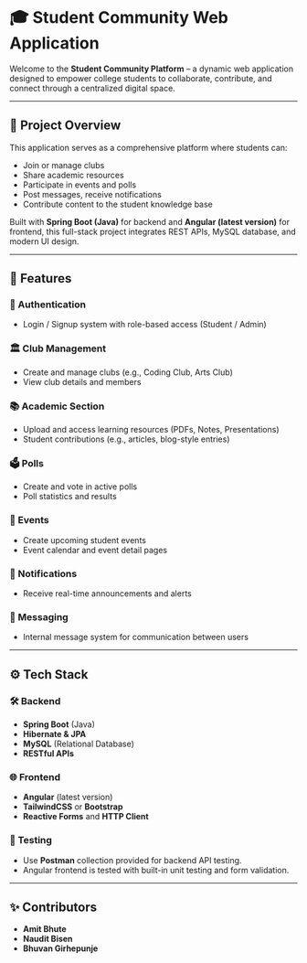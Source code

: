 # 🎓 Student Community Web Application

Welcome to the **Student Community Platform** – a dynamic web application designed to empower college students to collaborate, contribute, and connect through a centralized digital space.

---

## 🚀 Project Overview

This application serves as a comprehensive platform where students can:
- Join or manage clubs
- Share academic resources
- Participate in events and polls
- Post messages, receive notifications
- Contribute content to the student knowledge base

Built with **Spring Boot (Java)** for backend and **Angular (latest version)** for frontend, this full-stack project integrates REST APIs, MySQL database, and modern UI design.

---

## 🧠 Features

### 👤 Authentication
- Login / Signup system with role-based access (Student / Admin)

### 🏛️ Club Management
- Create and manage clubs (e.g., Coding Club, Arts Club)
- View club details and members

### 📚 Academic Section
- Upload and access learning resources (PDFs, Notes, Presentations)
- Student contributions (e.g., articles, blog-style entries)

### 🗳️ Polls
- Create and vote in active polls
- Poll statistics and results

### 📅 Events
- Create upcoming student events
- Event calendar and event detail pages

### 🔔 Notifications
- Receive real-time announcements and alerts

### 💬 Messaging
- Internal message system for communication between users

---

## ⚙️ Tech Stack

### 🛠️ Backend
- **Spring Boot** (Java)
- **Hibernate & JPA**
- **MySQL** (Relational Database)
- **RESTful APIs**

### 🌐 Frontend
- **Angular** (latest version)
- **TailwindCSS** or **Bootstrap**
- **Reactive Forms** and **HTTP Client**

### 🧪 Testing

- Use **Postman** collection provided for backend API testing.
- Angular frontend is tested with built-in unit testing and form validation.

---

## ✨ Contributors

- **Amit Bhute**
- **Naudit Bisen**
- **Bhuvan Girhepunje** 

